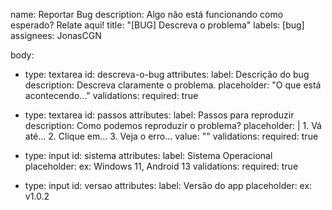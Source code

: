 name: Reportar Bug
description: Algo não está funcionando como esperado? Relate aqui!
title: "[BUG] Descreva o problema"
labels: [bug]
assignees: JonasCGN

body:
  - type: textarea
    id: descreva-o-bug
    attributes:
      label: Descrição do bug
      description: Descreva claramente o problema.
      placeholder: "O que está acontecendo..."
    validations:
      required: true

  - type: textarea
    id: passos
    attributes:
      label: Passos para reproduzir
      description: Como podemos reproduzir o problema?
      placeholder: |
        1. Vá até...
        2. Clique em...
        3. Veja o erro...
      value: ""
    validations:
      required: true

  - type: input
    id: sistema
    attributes:
      label: Sistema Operacional
      placeholder: ex: Windows 11, Android 13
    validations:
      required: true

  - type: input
    id: versao
    attributes:
      label: Versão do app
      placeholder: ex: v1.0.2